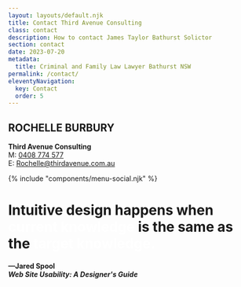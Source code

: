 ```yaml
---
layout: layouts/default.njk
title: Contact Third Avenue Consulting
class: contact
description: How to contact James Taylor Bathurst Solictor
section: contact
date: 2023-07-20
metadata:
  title: Criminal and Family Law Lawyer Bathurst NSW
permalink: /contact/
eleventyNavigation:
  key: Contact
  order: 5
---
```



<h2>ROCHELLE BURBURY</h2>

<p><strong>Third Avenue Consulting</strong><br>
M: <a title="Call Third Avenue Consulting" alt="Call Third Avenue Consulting" href="tel:+61408774577">0408 774 577</a><br>
E: <a title="Email Rochelle@thirdavenue.com.au" alt="Email Rochelle@thirdavenue.com.au" href="mailto:Rochelle@thirdavenue.com.au">Rochelle@thirdavenue.com.au</a></p>


<div class="contentsocialwrapper">
<div class="contentsocialwrapper">
{% include "components/menu-social.njk" %}
</div>
</div>

<div class="blockquote-wrapper">
  <div class="blockquote">
    <h1>
     Intuitive design happens when <span style="color:#ffffff">current knowledge</span> is the same as the <span style="color:#ffffff">target knowledge.</span>
     </h1>
    <h4>&mdash;Jared Spool<br><em>Web Site Usability: A Designer's Guide</em></h4>
  </div>
</div>



